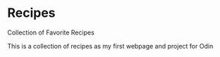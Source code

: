 # Recipes
Collection of Favorite Recipes

This is a collection of recipes as my 
first webpage and project for Odin